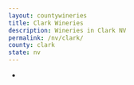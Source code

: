 ```yaml
---
layout: countywineries
title: Clark Wineries
description: Wineries in Clark NV
permalink: /nv/clark/
county: clark
state: nv
---
```

-
